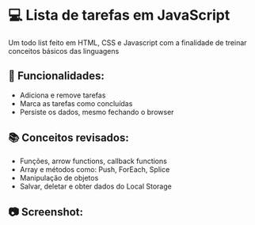  # 💻 Lista de tarefas em JavaScript 

Um todo list feito em HTML, CSS e Javascript com a finalidade de treinar conceitos básicos das linguagens

## 🔧 Funcionalidades: 
* Adiciona e remove tarefas
* Marca as tarefas como concluídas 
* Persiste os dados, mesmo fechando o browser 

## 📚 Conceitos revisados: 
* Funções, arrow functions, callback functions
* Array e métodos como: Push, ForEach, Splice
* Manipulação de objetos
* Salvar, deletar e obter dados do Local Storage

## 📷 Screenshot: 
